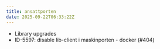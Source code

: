 ```yaml
---
title: ansattporten
date: 2025-09-22T06:33:22Z
---
```

- Library upgrades
- ID-5597: disable lib-client i maskinporten - docker (#404)

